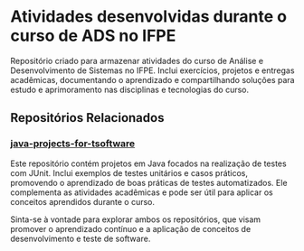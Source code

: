 # Atividades desenvolvidas durante o curso de ADS no IFPE 

Repositório criado para armazenar atividades do curso de Análise e Desenvolvimento de Sistemas no IFPE. Inclui exercícios, projetos e entregas acadêmicas, documentando o aprendizado e compartilhando soluções para estudo e aprimoramento nas disciplinas e tecnologias do curso.

## Repositórios Relacionados

### [java-projects-for-tsoftware](https://github.com/seu-usuario/java-projects-for-tsoftware)

Este repositório contém projetos em Java focados na realização de testes com JUnit. Inclui exemplos de testes unitários e casos práticos, promovendo o aprendizado de boas práticas de testes automatizados. Ele complementa as atividades acadêmicas e pode ser útil para aplicar os conceitos aprendidos durante o curso.

Sinta-se à vontade para explorar ambos os repositórios, que visam promover o aprendizado contínuo e a aplicação de conceitos de desenvolvimento e teste de software.


